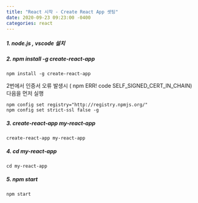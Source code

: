 ```yaml
---
title: "React 시작 - Create React App 셋팅"
date: 2020-09-23 09:23:00 -0400
categories: react
---
```


##### 1. node.js , vscode 설치

##### 2. npm install -g create-react-app

```
npm install -g create-react-app
```

2번에서 인증서 오류 발생시 ( npm ERR! code SELF_SIGNED_CERT_IN_CHAIN) 다음을 먼저 실행

```
npm config set registry="http://registry.npmjs.org/"
npm config set strict-ssl false -g 
```

##### 3. create-react-app my-react-app
```
create-react-app my-react-app
```

##### 4. cd my-react-app
```
cd my-react-app
```

##### 5. npm start
```
npm start
```
